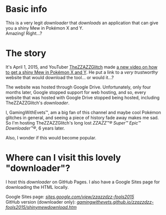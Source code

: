 # Basic info
This is a very legit *downloader* that *downloads* an application that can give you a shiny Mew in Pokémon X and Y.  
Amazing! Right...?

# The story
It's April 1, 2015, and YouTuber [TheZZAZZGlitch](https://www.youtube.com/channel/UCKlA7qF9XKwu79ULYmVu28w) made [a new video on how to get a shiny Mew in Pokémon X and Y](https://www.youtube.com/watch?v=ECrY7Dd_F0E). He put a link to a *very trustworthy* website that would download the tool... or would it...?

The website was hosted through Google Drive. Unfortunately, only four months later, Google stopped support for web hosting, and so, every website that was hosted with Google Drive stopped being hosted, including TheZZAZZGlitch's *downloader*.

I, GamingWithEvets™, am a big fan of this channel and maybe cool Pokémon glitches in general, and seeing a piece of history fade away makes me sad. So I'm hosting TheZZAZZGlitch's long lost *ZZAZZ™® Super™ Epic™ Downloader™®*, 6 years later.

Also, I wonder if this would become popular.

# Where can I visit this lovely "downloader"?
I host this *downloader* on GitHub Pages. I also have a Google Sites page for downloading the HTML locally.

Google Sites page: [*sites.google.com/view/zzazzdzz-fools2015*](https://sites.google.com/view/zzazzdzz-fools2015)  
GitHub version (downloader only): [*gamingwithevets.github.io/zzazzdzz-fools2015/shinymewdownload.htm*](https://gamingwithevets.github.io/zzazzdzz-fools2015/shinymewdownload.htm)
